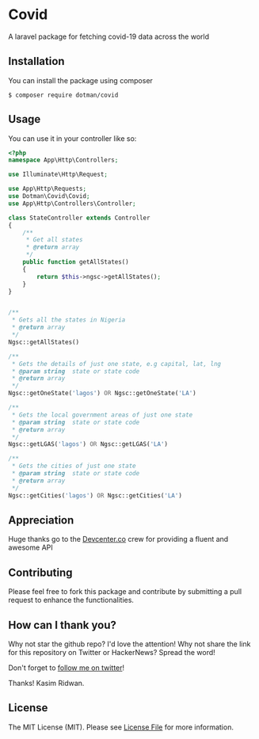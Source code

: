 # Covid
A laravel package for fetching covid-19 data across the world

## Installation

You can install the package using composer

```
$ composer require dotman/covid

```


## Usage

You can use it in your controller like so:

```php
<?php
namespace App\Http\Controllers;

use Illuminate\Http\Request;

use App\Http\Requests;
use Dotman\Covid\Covid;
use App\Http\Controllers\Controller;

class StateController extends Controller
{
    /**
     * Get all states
     * @return array
     */
    public function getAllStates()
    {
        return $this->ngsc->getAllStates();
    }
}
```

```php

/**
 * Gets all the states in Nigeria
 * @return array
 */
Ngsc::getAllStates()

/**
 * Gets the details of just one state, e.g capital, lat, lng
 * @param string  state or state code
 * @return array
 */
Ngsc::getOneState('lagos') OR Ngsc::getOneState('LA')

/**
 * Gets the local government areas of just one state
 * @param string  state or state code
 * @return array
 */
Ngsc::getLGAS('lagos') OR Ngsc::getLGAS('LA')

/**
 * Gets the cities of just one state
 * @param string  state or state code
 * @return array
 */
Ngsc::getCities('lagos') OR Ngsc::getCities('LA')
```

## Appreciation

Huge thanks go to the [Devcenter.co](http://devcenter.co/square) crew for providing a fluent and awesome API

## Contributing

Please feel free to fork this package and contribute by submitting a pull request to enhance the functionalities.

## How can I thank you?

Why not star the github repo? I'd love the attention! Why not share the link for this repository on Twitter or HackerNews? Spread the word!

Don't forget to [follow me on twitter](https://twitter.com/oluwalosheyii)!

Thanks!
Kasim Ridwan.

## License

The MIT License (MIT). Please see [License File](LICENSE.md) for more information.
